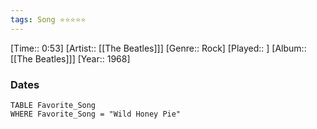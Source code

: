 ```yaml
---
tags: Song ⭐⭐⭐⭐⭐ 
---
```

[Time:: 0:53]
[Artist:: [[The Beatles]]]
[Genre:: Rock]
[Played:: ]
[Album:: [[The Beatles]]]
[Year:: 1968]
### Dates
````dataview
TABLE Favorite_Song
WHERE Favorite_Song = "Wild Honey Pie"
````